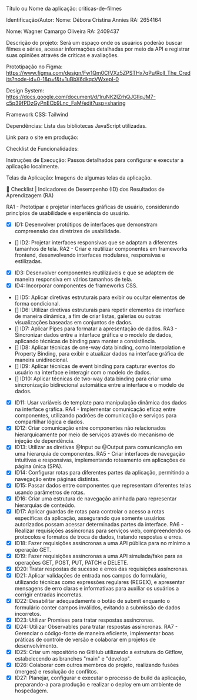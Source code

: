 Título ou Nome da aplicação: criticas-de-filmes

Identificação/Autor: 
Nome: Débora Cristina Annies
RA: 2654164

Nome: Wagner Camargo Oliveira
RA: 2409437

Descrição do projeto: Será um espaço onde os usuários poderão buscar filmes e séries, acessar informações detalhadas por meio da API e registrar suas opiniões através de críticas e avaliações. 

Prototipação no Figma: https://www.figma.com/design/Fw1Qm0CfVXz5ZPSTHx7qPu/Roll_The_Credits?node-id=0-1&p=f&t=1uBbX6dkqcVWxepl-0

Design System: https://docs.google.com/document/d/1ruNK2IZrhQJGIIqJM7-c5p39fPDzGyPnECb9Lnc_FaM/edit?usp=sharing

Framework CSS: Tailwind

Dependências: Lista das bibliotecas JavaScript utilizadas. 

Link para o site em produção: 

Checklist de Funcionalidades:

Instruções de Execução: Passos detalhados para configurar e executar a aplicação localmente.

Telas da Aplicação: Imagens de algumas telas da aplicação. 

📖 Checklist | Indicadores de Desempenho (ID) dos Resultados de Aprendizagem (RA)

RA1 - Prototipar e projetar interfaces gráficas de usuário, considerando princípios de usabilidade e experiência do usuário.
- [x] ID1: Desenvolver protótipos de interfaces que demonstram compreensão das diretrizes de usabilidade.
- [] ID2: Projetar interfaces responsivas que se adaptam a diferentes tamanhos de tela.
RA2 - Criar e reutilizar componentes em frameworks frontend, desenvolvendo interfaces modulares, responsivas e estilizadas.
- [x] ID3: Desenvolver componentes reutilizáveis e que se adaptem de maneira responsiva em vários tamanhos de tela.
- [x] ID4: Incorporar componentes de frameworks CSS.
- [] ID5: Aplicar diretivas estruturais para exibir ou ocultar elementos de forma condicional.
- [] ID6: Utilizar diretivas estruturais para repetir elementos de interface de maneira dinâmica, a fim de criar listas, galerias ou outras visualizações baseadas em conjuntos de dados.
- [] ID7: Aplicar Pipes para formatar a apresentação de dados.
RA3 - Sincronizar dados entre a interface gráfica e o modelo de dados, aplicando técnicas de binding para manter a consistência.
- [] ID8: Aplicar técnicas de one-way data binding, como Interpolation e Property Binding, para exibir e atualizar dados na interface gráfica de maneira unidirecional.
- [] ID9: Aplicar técnicas de event binding para capturar eventos do usuário na interface e interagir com o modelo de dados.
- [] ID10: Aplicar técnicas de two-way data binding para criar uma sincronização bidirecional automática entre a interface e o modelo de dados.
- [x] ID11: Usar variáveis de template para manipulação dinâmica dos dados na interface gráfica.
RA4 - Implementar comunicação eficaz entre componentes, utilizando padrões de comunicação e serviços para compartilhar lógica e dados.
- [x] ID12: Criar comunicação entre componentes não relacionados hierarquicamente por meio de serviços através do mecanismo de injeção de dependência.
- [x] ID13: Utilizar as diretivas @Input ou @Output para comunicanção em uma hierarquia de componentes.
RA5 - Criar interfaces de navegação intuitivas e responsivas, implementando roteamento em aplicações de página única (SPA).
- [x] ID14: Configurar rotas para diferentes partes da aplicação, permitindo a navegação entre páginas distintas.
- [x] ID15: Passar dados entre componentes que representam diferentes telas usando parâmetros de rotas.
- [x] ID16: Criar uma estrutura de navegação aninhada para representar hierarquias de conteúdo.
- [x] ID17: Aplicar guardas de rotas para controlar o acesso a rotas específicas da aplicação, assegurando que somente usuários autorizados possam acessar determinadas partes da interface.
RA6 - Realizar requisições assíncronas para serviços web, compreendendo os protocolos e formatos de troca de dados, tratando respostas e erros.
- [x] ID18: Fazer requisições assíncronas a uma API pública para no mínimo a operação GET.
- [x] ID19: Fazer requisições assíncronas a uma API simulada/fake para as operações GET, POST, PUT, PATCH e DELETE.
- [x] ID20: Tratar respostas de sucesso e erros das requisições assíncronas.
- [x] ID21: Aplicar validações de entrada nos campos do formulário, utilizando técnicas como expressões regulares (REGEX), e apresentar mensagens de erro claras e informativas para auxiliar os usuários a corrigir entradas incorretas.
- [x] ID22: Desabilitar adequadamente o botão de submit enquanto o formulário conter campos inválidos, evitando a submissão de dados incorretos.
- [x] ID23: Utilizar Promises para tratar respostas assíncronas.
- [x] ID24: Utilizar Observables para tratar respostas assíncronas.
RA7 - Gerenciar o código-fonte de maneira eficiente, implementar boas práticas de controle de versão e colaborar em projetos de desenvolvimento.
- [x] ID25: Criar um repositório no GitHub utilizando a estrutura do Gitflow, estabelecendo as branches "main" e "develop".
- [x] ID26: Colaborar com outros membros do projeto, realizando fusões (merges) e resolução de conflitos.
- [x] ID27: Planejar, configurar e executar o processo de build da aplicação, preparando-a para produção e realizar o deploy em um ambiente de hospedagem.
